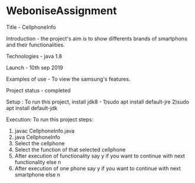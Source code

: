 # WeboniseAssignment
Title - CellphoneInfo

Introduction - the project's aim is to show differents brands of smartphons and their functionalities.

Technologies - java 1.8

Launch - 10th sep 2019

Examples of use - To view the samsung's features.

Project status - completed

Setup : 
To run this project, install jdk8 - 
1)sudo apt install default-jre
2)sudo apt install default-jdk

Execution:
To run this project steps: 
1) javac CellphoneInfo.java
2) java CellphoneInfo
3) Select the cellphone
4) Select the function of that selected cellphone
5) After execution of functionality say y if you want to continue with next functionality else n
6) After execution of one phone say y if you want to continue with next smartphone else n
